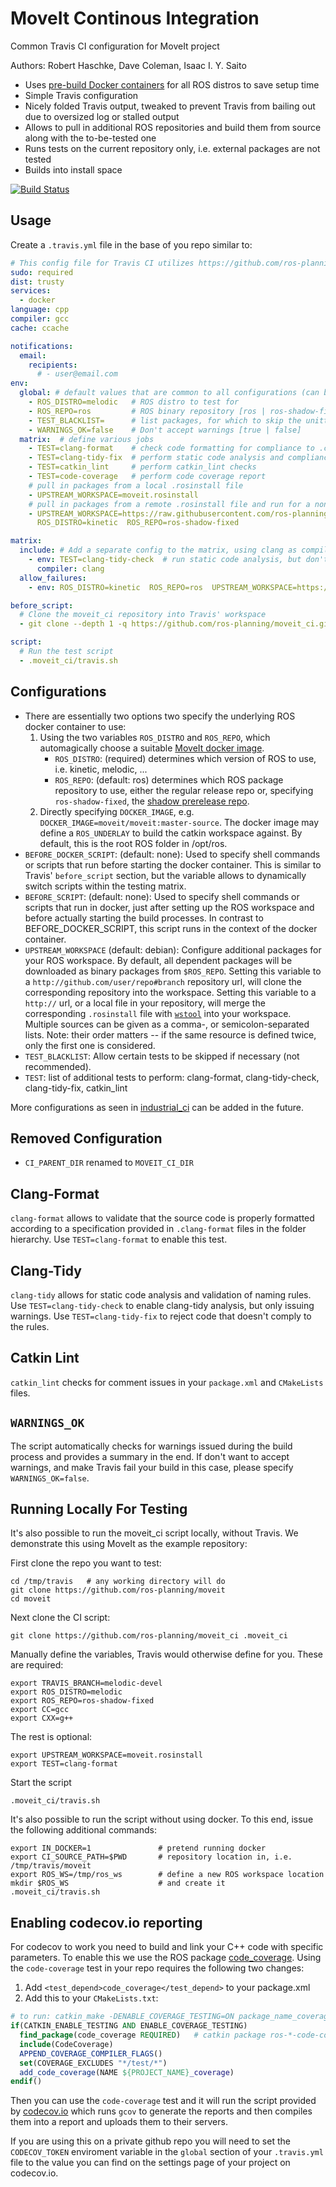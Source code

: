 # MoveIt Continous Integration
Common Travis CI configuration for MoveIt project

Authors: Robert Haschke, Dave Coleman, Isaac I. Y. Saito

- Uses [pre-build Docker containers](https://hub.docker.com/r/moveit/moveit) for all ROS distros to save setup time
- Simple Travis configuration
- Nicely folded Travis output, tweaked to prevent Travis from bailing out due to oversized log or stalled output
- Allows to pull in additional ROS repositories and build them from source along with the to-be-tested one
- Runs tests on the current repository only, i.e. external packages are not tested
- Builds into install space

[![Build Status](https://travis-ci.org/ros-planning/moveit_ci.svg?branch=master)](https://travis-ci.org/ros-planning/moveit_ci)

## Usage

Create a ``.travis.yml`` file in the base of you repo similar to:

```yaml
# This config file for Travis CI utilizes https://github.com/ros-planning/moveit_ci/ package.
sudo: required
dist: trusty
services:
  - docker
language: cpp
compiler: gcc
cache: ccache

notifications:
  email:
    recipients:
      # - user@email.com
env:
  global: # default values that are common to all configurations (can be overriden below)
    - ROS_DISTRO=melodic   # ROS distro to test for
    - ROS_REPO=ros         # ROS binary repository [ros | ros-shadow-fixed]
    - TEST_BLACKLIST=      # list packages, for which to skip the unittests
    - WARNINGS_OK=false    # Don't accept warnings [true | false]
  matrix:  # define various jobs
    - TEST=clang-format    # check code formatting for compliance to .clang-format rules
    - TEST=clang-tidy-fix  # perform static code analysis and compliance check against .clang-tidy rules
    - TEST=catkin_lint     # perform catkin_lint checks
    - TEST=code-coverage   # perform code coverage report
    # pull in packages from a local .rosinstall file
    - UPSTREAM_WORKSPACE=moveit.rosinstall
    # pull in packages from a remote .rosinstall file and run for a non-default ROS_DISTRO
    - UPSTREAM_WORKSPACE=https://raw.githubusercontent.com/ros-planning/moveit/$ROS_DISTRO-devel/moveit.rosinstall
      ROS_DISTRO=kinetic  ROS_REPO=ros-shadow-fixed

matrix:
  include: # Add a separate config to the matrix, using clang as compiler
    - env: TEST=clang-tidy-check  # run static code analysis, but don't check for available auto-fixes
      compiler: clang
  allow_failures:
    - env: ROS_DISTRO=kinetic  ROS_REPO=ros  UPSTREAM_WORKSPACE=https://github.com/ros-planning/moveit#$ROS_DISTRO-devel

before_script:
  # Clone the moveit_ci repository into Travis' workspace
  - git clone --depth 1 -q https://github.com/ros-planning/moveit_ci.git .moveit_ci

script:
  # Run the test script
  - .moveit_ci/travis.sh
```

## Configurations

- There are essentially two options two specify the underlying ROS docker container to use:
  1. Using the two variables `ROS_DISTRO` and `ROS_REPO`, which automagically choose a suitable [MoveIt docker image](https://hub.docker.com/r/moveit/moveit/tags).
     - `ROS_DISTRO`: (required) determines which version of ROS to use, i.e. kinetic, melodic, ...
     - `ROS_REPO`: (default: ros) determines which ROS package repository to use, either the regular release repo or, specifying `ros-shadow-fixed`, the [shadow prerelease repo](http://wiki.ros.org/ShadowRepository).
  2. Directly specifying `DOCKER_IMAGE`, e.g. `DOCKER_IMAGE=moveit/moveit:master-source`. The docker image may define a `ROS_UNDERLAY` to build the catkin workspace against. By default, this is the root ROS folder in /opt/ros.
- `BEFORE_DOCKER_SCRIPT`: (default: none): Used to specify shell commands or scripts that run before starting the docker container. This is similar to Travis' ``before_script`` section, but the variable allows to dynamically switch scripts within the testing matrix.
- `BEFORE_SCRIPT`: (default: none): Used to specify shell commands or scripts that run in docker, just after setting up the ROS workspace and before actually starting the build processes. In contrast to BEFORE_DOCKER_SCRIPT, this script runs in the context of the docker container.
- `UPSTREAM_WORKSPACE` (default: debian): Configure additional packages for your ROS workspace.
  By default, all dependent packages will be downloaded as binary packages from `$ROS_REPO`.
  Setting this variable to a `http://github.com/user/repo#branch` repository url, will clone the corresponding repository into the workspace.
  Setting this variable to a `http://` url, or a local file in your repository, will merge the corresponding `.rosinstall` file with [`wstool`](http://wiki.ros.org/wstool) into your workspace.
Multiple sources can be given as a comma-, or semicolon-separated lists. Note: their order matters -- if the same resource is defined twice, only the first one is considered.
- `TEST_BLACKLIST`: Allow certain tests to be skipped if necessary (not recommended).
- `TEST`: list of additional tests to perform: clang-format, clang-tidy-check, clang-tidy-fix, catkin\_lint

More configurations as seen in [industrial_ci](https://github.com/ros-industrial/industrial_ci) can be added in the future.

## Removed Configuration

- `CI_PARENT_DIR` renamed to `MOVEIT_CI_DIR`

## Clang-Format

``clang-format`` allows to validate that the source code is properly formatted according to a specification provided in ``.clang-format`` files in the folder hierarchy.
Use ``TEST=clang-format`` to enable this test.

## Clang-Tidy

``clang-tidy`` allows for static code analysis and validation of naming rules.
Use ``TEST=clang-tidy-check`` to enable clang-tidy analysis, but only issuing warnings.
Use ``TEST=clang-tidy-fix`` to reject code that doesn't comply to the rules.

## Catkin Lint

``catkin_lint`` checks for comment issues in your ``package.xml`` and ``CMakeLists`` files.

## `WARNINGS_OK`

The script automatically checks for warnings issued during the build process and provides
a summary in the end. If don't want to accept warnings, and make Travis fail your build in this case, please specify ``WARNINGS_OK=false``.

## Running Locally For Testing

It's also possible to run the moveit\_ci script locally, without Travis. We demonstrate this using MoveIt as the example repository:

First clone the repo you want to test:

    cd /tmp/travis   # any working directory will do
    git clone https://github.com/ros-planning/moveit
    cd moveit

Next clone the CI script:

    git clone https://github.com/ros-planning/moveit_ci .moveit_ci

Manually define the variables, Travis would otherwise define for you. These are required:

    export TRAVIS_BRANCH=melodic-devel
    export ROS_DISTRO=melodic
    export ROS_REPO=ros-shadow-fixed
    export CC=gcc
    export CXX=g++

The rest is optional:

    export UPSTREAM_WORKSPACE=moveit.rosinstall
    export TEST=clang-format

Start the script

    .moveit_ci/travis.sh

It's also possible to run the script without using docker. To this end, issue the following additional commands:

    export IN_DOCKER=1               # pretend running docker
    export CI_SOURCE_PATH=$PWD       # repository location in, i.e. /tmp/travis/moveit
    export ROS_WS=/tmp/ros_ws        # define a new ROS workspace location
    mkdir $ROS_WS                    # and create it
    .moveit_ci/travis.sh

## Enabling codecov.io reporting

For codecov to work you need to build and link your C++ code with specific parameters.  To enable this we use the ROS package [code_coverage](https://github.com/mikeferguson/code_coverage).  Using the `code-coverage` test in your repo requires the following two changes:

1. Add `<test_depend>code_coverage</test_depend>` to your package.xml
1. Add this to your `CMakeLists.txt`:

```cmake
# to run: catkin_make -DENABLE_COVERAGE_TESTING=ON package_name_coverage
if(CATKIN_ENABLE_TESTING AND ENABLE_COVERAGE_TESTING)
  find_package(code_coverage REQUIRED)   # catkin package ros-*-code-coverage
  include(CodeCoverage)
  APPEND_COVERAGE_COMPILER_FLAGS()
  set(COVERAGE_EXCLUDES "*/test/*")
  add_code_coverage(NAME ${PROJECT_NAME}_coverage)
endif()
```

Then you can use the `code-coverage` test and it will run the script provided by [codecov.io](codecov.io) which runs `gcov` to generate the reports and then compiles them into a report and uploads them to their servers.

If you are using this on a private github repo you will need to set the `CODECOV_TOKEN` enviroment variable in the `global` section of your `.travis.yml` file to the value you can find on the settings page of your project on codecov.io.
